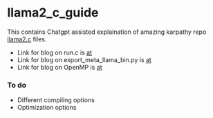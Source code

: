 # llama2_c_guide

This contains Chatgpt assisted explaination of amazing karpathy repo [llama2.c](https://github.com/karpathy/llama2.c) files.

* Link for blog on run.c is [at ](https://shorturl.at/bAGMZ)
* Link for blog on export_meta_llama_bin.py is [at](https://shorturl.at/abMY8)
* Link for blog on OpenMP is [at ](https://docsify-this.net/?basePath=https://raw.githubusercontent.com/Usama3059/llama2.c_guide/main&homepage=OpenMP.md&sidebar=true&maxLevel=3#/)

### To do

* Different compiling options
* Optimization options

